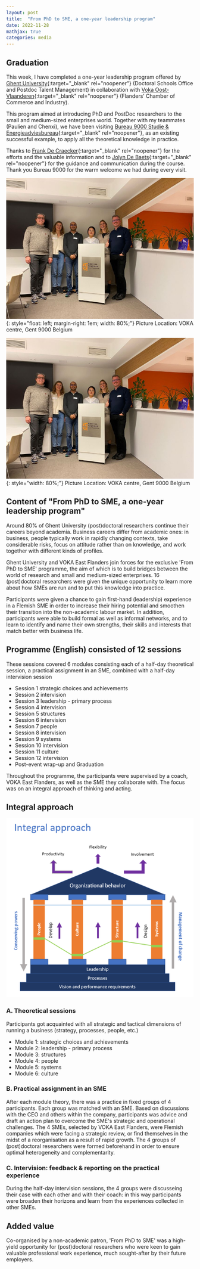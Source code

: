 ```yaml
---
layout: post
title:  "From PhD to SME, a one-year leadership program"
date: 2022-11-28
mathjax: true
categories: media
---
```


## Graduation

This week, I have completed a one-year leadership program offered by [Ghent University](https://www.ugent.be/en){:target="_blank" rel="noopener"} (Doctoral Schools Office and Postdoc Talent Management) in collaboration with [Voka Oost-Vlaanderen](https://www.voka.be/oost-vlaanderen){:target="_blank" rel="noopener"} (Flanders’ Chamber of Commerce and Industry). 

This program aimed at introducing PhD and PostDoc researchers to the small and medium-sized enterprises world. Together with my teammates (Paulien and Chenxi), we have been visiting [Bureau 9000 Studie & Energieadviesbureau](https://www.linkedin.com/company/bureau-9000---adviesbureau/){:target="_blank" rel="noopener"}, as an existing successful example, to apply all the theoretical knowledge in practice.

Thanks to [Frank De Craecker](https://www.linkedin.com/in/frank-de-craecker-3918862/){:target="_blank" rel="noopener"} for the efforts and the valuable information and to [Jolyn De Baets](https://www.linkedin.com/in/jolyndebaets/){:target="_blank" rel="noopener"} for the guidance and communication during the course.
Thank you Bureau 9000 for the warm welcome we had during every visit.

![Graduation](/images/2022_11_28.jpg){: style="float: left; margin-right: 1em; width: 80%;"}
Picture Location: VOKA centre, Gent 9000 Belgium

![Graduation](/images/2022_11_28.jpg){: style="width: 80%;"}
Picture Location: VOKA centre, Gent 9000 Belgium

## Content of "From PhD to SME, a one-year leadership program"

Around 80% of Ghent University (post)doctoral researchers continue their careers beyond academia. Business careers differ from academic ones: in business, people typically work in rapidly changing contexts, take considerable risks, focus on attitude rather than on knowledge, and work together with different kinds of profiles.

Ghent University and VOKA East Flanders join forces for the exclusive 'From PhD to SME' programme, the aim of which is to build bridges between the world of research and small and medium-sized enterprises. 16 (post)doctoral researchers were given the unique opportunity to learn more about how SMEs are run and to put this knowledge into practice.

Participants were given a chance to gain first-hand (leadership) experience in a Flemish SME in order to increase their hiring potential and smoothen their transition into the non-academic labour market. In addition, participants were able to build formal as well as informal networks, and to learn to identify and name their own strengths, their skills and interests that match better with business life.

## Programme (English) consisted of 12 sessions
These sessions covered 6 modules consisting each of a half-day theoretical session, a practical assignment in an SME, combined with a half-day intervision session

- Session 1 strategic choices and achievements
- Session 2 intervision
- Session 3 leadership - primary process
- Session 4 intervision
- Session 5 structures
- Session 6 intervision
- Session 7 people
- Session 8 intervision
- Session 9 systems
- Session 10 intervision
- Session 11 culture
- Session 12 intervision
- Post-event wrap-up and Graduation

Throughout the programme, the participants were supervised by a coach, VOKA East Flanders, as well as the SME they collaborate with. The focus was on an integral approach of thinking and acting.

## Integral approach

 ![Integral approach](/images/2022_11_28_integralapproach.png) 

### A. Theoretical sessions

Participants got acquainted with all strategic and tactical dimensions of running a business (strategy, processes, people, etc.)

- Module 1: strategic choices and achievements
- Module 2: leadership - primary process
- Module 3: structures
- Module 4: people
- Module 5: systems
- Module 6: culture

### B. Practical assignment in an SME

After each module theory, there was a practice in fixed groups of 4 participants. Each group was matched with an SME. Based on discussions with the CEO and others within the company, participants was advice and draft an action plan to overcome the SME's strategic and operational challenges.
The 4 SMEs, selected by VOKA East Flanders, were Flemish companies which were facing a strategic review, or find themselves in the midst of a reorganisation as a result of rapid growth.
The 4 groups of (post)doctoral researchers were formed beforehand in order to ensure optimal heterogeneity and complementarity.

### C. Intervision: feedback & reporting on the practical experience

During the half-day intervision sessions, the 4 groups were discusseing their case with each other and with their coach: in this way participants were broaden their horizons and learn from the experiences collected in other SMEs.

## Added value

Co-organised by a non-academic patron, 'From PhD to SME' was a high-yield opportunity for (post)doctoral researchers who were keen to gain valuable professional work experience, much sought-after by their future employers.
